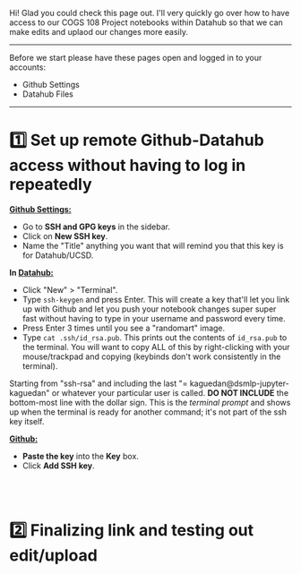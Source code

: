 Hi! Glad you could check this page out. I'll very quickly go over how to have access to our COGS 108 Project notebooks within Datahub so that we can make edits and uplaod our changes more easily.

---

Before we start please have these pages open and logged in to your accounts:
- Github Settings
- Datahub Files

---

# 1️⃣ Set up remote Github-Datahub access without having to log in repeatedly

**<ins>Github Settings:</ins>**
- Go to **SSH and GPG keys** in the sidebar. 
- Click on **New SSH key**. 
- Name the "Title" anything you want that will remind you that this key is for Datahub/UCSD.

**In <ins>Datahub:</ins>**
- Click "New" > "Terminal". 
- Type `ssh-keygen` and press Enter. This will create a key that'll let you link up with Github and let you push your notebook changes super super fast without having to type in your username and password every time.
- Press Enter 3 times until you see a "randomart" image.
- Type `cat .ssh/id_rsa.pub`. This prints out the contents of `id_rsa.pub` to the terminal. You will want to copy ALL of this by right-clicking with your mouse/trackpad and copying (keybinds don't work consistently in the terminal).

Starting from "ssh-rsa" and including the last "= kaguedan@dsmlp-jupyter-kaguedan" or whatever your particular user is called. **DO NOT INCLUDE** the bottom-most line with the dollar sign. This is the *terminal prompt* and shows up when the terminal is ready for another command; it's not part of the ssh key itself.

**<ins>Github:**
- **Paste the key** into the **Key** box.
- Click **Add SSH key**.

<br>
<br>

# 2️⃣ Finalizing link and testing out edit/upload


